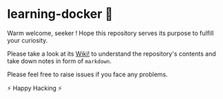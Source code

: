 # learning-docker 🐳
Warm welcome, seeker ! Hope this repository serves its purpose to fulfill your curiosity.

Please take a look at its [Wiki!](https://github.com/aditya109/learning-docker/wiki) to understand the repository's contents and take down notes in form of `markdown`.

Please feel free to raise issues if you face any problems.

⚡ Happy Hacking ⚡

